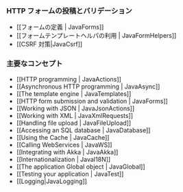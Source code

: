 <!--- Copyright (C) 2009-2013 Typesafe Inc. <http://www.typesafe.com> -->
<!--
### HTTP forms
-->
### HTTP フォームの投稿とバリデーション

<!--
- [[Form definitions | JavaForms]]
- [[Using the form template helpers | JavaFormHelpers]]
- [[Protecting against CSRF|JavaCsrf]]
-->
- [[フォームの定義 | JavaForms]]
- [[フォームテンプレートヘルパの利用 | JavaFormHelpers]]
- [[CSRF 対策|JavaCsrf]]

<!--
### Main concepts
-->
### 主要なコンセプト

- [[HTTP programming | JavaActions]]
- [[Asynchronous HTTP programming | JavaAsync]]
- [[The template engine | JavaTemplates]]
- [[HTTP form submission and validation | JavaForms]]
- [[Working with JSON | JavaJsonActions]]
- [[Working with XML | JavaXmlRequests]]
- [[Handling file upload | JavaFileUpload]]
- [[Accessing an SQL database | JavaDatabase]]
- [[Using the Cache | JavaCache]]
- [[Calling WebServices | JavaWS]]
- [[Integrating with Akka | JavaAkka]]
- [[Internationalization | JavaI18N]]
- [[The application Global object | JavaGlobal]]
- [[Testing your application | JavaTest]]
- [[Logging|JavaLogging]]

